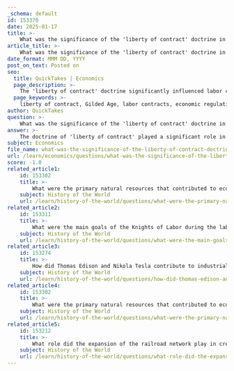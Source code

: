 ```yaml
---
_schema: default
id: 153370
date: 2025-01-17
title: >-
    What was the significance of the 'liberty of contract' doctrine in shaping labor contracts and economic regulation during the Gilded Age?
article_title: >-
    What was the significance of the 'liberty of contract' doctrine in shaping labor contracts and economic regulation during the Gilded Age?
date_format: MMM DD, YYYY
post_on_text: Posted on
seo:
  title: QuickTakes | Economics
  page_description: >-
    The 'liberty of contract' doctrine significantly influenced labor contracts and economic regulation during the Gilded Age, shaping the dynamics between workers and employers and contributing to economic inequality.
  page_keywords: >-
    liberty of contract, Gilded Age, labor contracts, economic regulation, workers rights, employer dominance, Lochner v. New York, judicial support, labor relations, economic inequality, corporate power, individual freedom, New Deal era, exploitative labor practices, industrialization
author: QuickTakes
question: >-
    What was the significance of the 'liberty of contract' doctrine in shaping labor contracts and economic regulation during the Gilded Age?
answer: >-
    The doctrine of 'liberty of contract' played a significant role in shaping labor contracts and economic regulation during the Gilded Age, fundamentally influencing the relationship between workers, employers, and the government.\n\n1. **Definition and Context**: Liberty of contract is a legal principle that emphasizes the freedom of individuals to negotiate the terms of their contracts without government interference. This doctrine became particularly prominent in the late 19th century, a period characterized by rapid industrialization and economic expansion in the United States.\n\n2. **Judicial Support**: Courts frequently sided with employers, interpreting liberty of contract as a fundamental right. This judicial support was evident in landmark cases such as *Lochner v. New York* (1905), where the Supreme Court struck down a law that limited bakers' working hours, arguing that such regulations infringed upon the economic freedom of both employers and employees. The courts viewed state regulations—especially those concerning working conditions and hours—as an affront to the principle of free labor.\n\n3. **Impact on Labor Relations**: The doctrine effectively marginalized the rights of workers by framing labor contracts as voluntary agreements between equal parties. This perspective allowed employers to impose exploitative conditions without fear of government intervention. Workers' demands for better conditions, such as an eight-hour workday or safety regulations, were often dismissed as threats to individual liberty and economic freedom.\n\n4. **Transformation of Economic Ideology**: Initially, the concept of free labor celebrated the independent small producer and the idea of social harmony. However, during the Gilded Age, it evolved into a defense of unrestrained capitalist operations. The courts elevated liberty of contract to a central tenet of economic freedom, overshadowing other rights, including those of marginalized groups, such as former slaves.\n\n5. **Political and Economic Consequences**: The emphasis on liberty of contract contributed to significant economic inequality, as it allowed corporations to consolidate power and influence without regulatory constraints. This environment fostered a political landscape where labor movements struggled to gain traction, as their calls for government intervention were often framed as infringements on personal freedoms.\n\n6. **Long-term Effects**: The legacy of the liberty of contract doctrine persisted into the 20th century, influencing labor law and economic policy. It wasn't until the New Deal era that significant changes began to occur, as the government started to take a more active role in regulating labor relations and protecting workers' rights.\n\nIn summary, the liberty of contract doctrine significantly shaped labor contracts and economic regulation during the Gilded Age by prioritizing individual economic freedom over collective worker rights, leading to exploitative labor practices and contributing to the broader issues of economic inequality and corporate dominance in American society.
subject: Economics
file_name: what-was-the-significance-of-the-liberty-of-contract-doctrine-in-shaping-labor-contracts-and-economic-regulation-during-the-gilded-age.md
url: /learn/economics/questions/what-was-the-significance-of-the-liberty-of-contract-doctrine-in-shaping-labor-contracts-and-economic-regulation-during-the-gilded-age
score: -1.0
related_article1:
    id: 153302
    title: >-
        What were the primary natural resources that contributed to economic growth during the Second Industrial Revolution?
    subject: History of the World
    url: /learn/history-of-the-world/questions/what-were-the-primary-natural-resources-that-contributed-to-economic-growth-during-the-second-industrial-revolution
related_article2:
    id: 153311
    title: >-
        What were the main goals of the Knights of Labor during the labor movements of the Gilded Age?
    subject: History of the World
    url: /learn/history-of-the-world/questions/what-were-the-main-goals-of-the-knights-of-labor-during-the-labor-movements-of-the-gilded-age
related_article3:
    id: 153274
    title: >-
        How did Thomas Edison and Nikola Tesla contribute to industrial growth through their inventions?
    subject: History of the World
    url: /learn/history-of-the-world/questions/how-did-thomas-edison-and-nikola-tesla-contribute-to-industrial-growth-through-their-inventions
related_article4:
    id: 153302
    title: >-
        What were the primary natural resources that contributed to economic growth during the Second Industrial Revolution?
    subject: History of the World
    url: /learn/history-of-the-world/questions/what-were-the-primary-natural-resources-that-contributed-to-economic-growth-during-the-second-industrial-revolution
related_article5:
    id: 153212
    title: >-
        What role did the expansion of the railroad network play in creating a national market in the United States?
    subject: History of the World
    url: /learn/history-of-the-world/questions/what-role-did-the-expansion-of-the-railroad-network-play-in-creating-a-national-market-in-the-united-states
---
```


&nbsp;